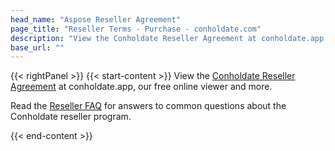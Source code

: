 ```yaml
---
head_name: "Aspose Reseller Agreement"
page_title: "Reseller Terms - Purchase - conholdate.com"
description: "View the Conholdate Reseller Agreement at conholdate.app, our free online viewer and more."
base_url: ""
---
```

{{< rightPanel >}}
{{< start-content >}}
View the [Conholdate Reseller Agreement](https://products.conholdate.app/viewer/view/rV0FOM9MXVt5qv8Vy/conholdate_reseller-agreement_2021-07-22.pdf?preview=true.pdf) at conholdate.app, our free online viewer and more.

Read the [Reseller FAQ](/faqs/reseller) for answers to common questions about the Conholdate reseller program.

{{< end-content >}}